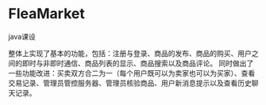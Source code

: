 # FleaMarket
java课设

整体上实现了基本的功能，包括：注册与登录、商品的发布、商品的购买、用户之间的即时与非即时通信、商品列表的显示、商品搜索以及商品评论。
同时做出了一些功能改进：买卖双方合二为一（每个用户既可以为卖家也可以为买家）、查看交易记录、管理员管控服务器、管理员核验商品、用户新消息提示以及查看历史聊天记录。
